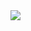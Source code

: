 <img src="https://github-readme-stats.vercel.app/api?username=jokerYellow&show_icons=true&icon_color=CE1D2D&text_color=718096&bg_color=ffffff&hide_title=true" />
